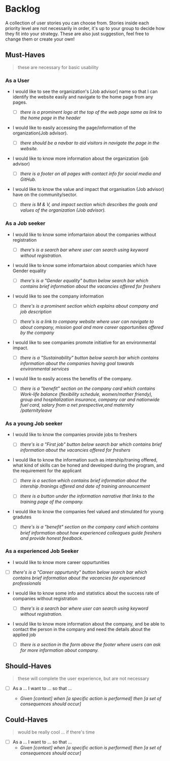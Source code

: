 # Backlog

A collection of user stories you can choose from. Stories inside each priority
level are not necessarily in order, it's up to your group to decide how they fit
into your strategy. These are also just suggestion, feel free to change them or
create your own!

## Must-Haves

> these are necessary for basic usability

### As a User

- I would like to see the organization's [Job advisor] name so that I can
  identify the website easily and navigate to the home page from any pages.

  - [ ] _there is a prominent logo at the top of the web page same as link to
        the home page in the header_

- I would like to easily accessing the page/information of the organization(Job
  advisor).

  - [ ] _there should be a navbar to aid visitors in navigate the page in the
        website._

- I would like to know more information about the organization (job advisor)

  - [ ] _there is a footer on all pages with contact info for social media and
        GitHub._

- I would like to know the value and impact that organisation (Job advisor) have
  on the community/sector.

  - [ ] _there is M & V, and impact section which describes the goals and values
        of the organization (Job advisor)._

### As a Job seeker

- I would like to know some infomartaion about the companies without
  registration

  - [ ] _there's is a search bar where user can search using keyword without
        registration._

- I would like to know some infomartaion about companies which have Gender
  equality

  - [ ] _there's is a "Gender equality" button below search bar which contains
        brief information about the vacancies offered for freshers_

- I would like to see the company information

  - [ ] _there's is a prominent section which explains about company and job
        description_

  - [ ] _there's is a link to company website where user can navigate to about
        company, mission goal and more career opportunities offered by the
        company_

- I would like to see companies promote initiative for an environmental impact.

  - [ ] _there is a "Sustainability" button below search bar which contains
        information about the companies having goal towards environmental
        services_

- I would like to easily access the benefits of the company.

  - [ ] _there is a "benefit" section on the company card which contains
        Work-life balance (flexibility schedule, women/mother friendy), group
        and hospitalization insurance, company car and nationwide fuel card,
        salary from a net prespective,and maternity /paternityleave_

### As a young Job seeker

- I would like to know the companies provide jobs to freshers

  - [ ] _there's is a "First job" button below search bar which contains brief
        information about the vacancies offered for freshers_

- I would like to know the information such as intership/traning offered, what
  kind of skills can be honed and developed during the program, and the
  requirement for the applicant

  - [ ] _there is a section which contains brief information about the intership
        /tranings offered and date of training announcement_

  - [ ] _there is a button under the information narrative that links to the
        training page of the company._

- I would like to know the companies feel valued and stimulated for young
  gradutes

  - [ ] _there's is a "benefit" section on the company card which contains brief
        information about how experienced colleagues guide freshers and provide
        honest feedback._

### As a experienced Job Seeker

- I would like to know more career oppurtunities

- [ ] _there's is a "Career oppurtunity" button below search bar which contains
      brief information about the vacancies for experienced professionals_

- I would like to know some info and statistics about the success rate of
  companies without registration

  - [ ] _there's is a search bar where user can search using keyword without
        registration._

- I would like to know more information about the company, and be able to
  contact the person in the company and need the details about the applied job

  - [ ] _there is a section in the form above the footer where users can ask for
        more information about company._

## Should-Haves

> these will complete the user experience, but are not necessary

- [ ] As a ... I want to ... so that ...

  - _Given [context] when [a specific action is performed] then [a set of
    consequences should occur]_

## Could-Haves

> would be really cool ... if there's time

- [ ] As a ... I want to ... so that ...
  - _Given [context] when [a specific action is performed] then [a set of
    consequences should occur]_

